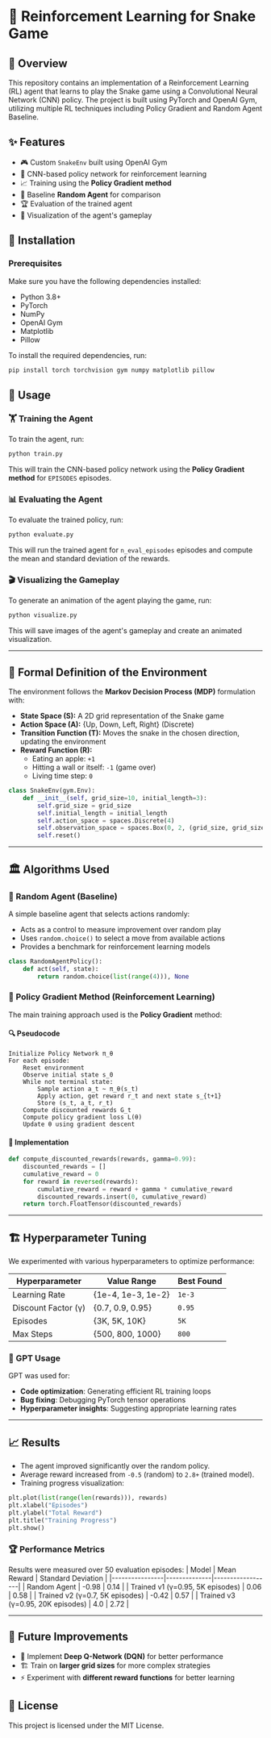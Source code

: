 # 🐍 Reinforcement Learning for Snake Game

## 📌 Overview
This repository contains an implementation of a Reinforcement Learning (RL) agent that learns to play the Snake game using a Convolutional Neural Network (CNN) policy. The project is built using PyTorch and OpenAI Gym, utilizing multiple RL techniques including Policy Gradient and Random Agent Baseline.

## ✨ Features
- 🎮 Custom `SnakeEnv` built using OpenAI Gym
- 🧠 CNN-based policy network for reinforcement learning
- 📈 Training using the **Policy Gradient method**
- 🎯 Baseline **Random Agent** for comparison
- 🏆 Evaluation of the trained agent
- 🎥 Visualization of the agent's gameplay

## 🔧 Installation
### Prerequisites
Make sure you have the following dependencies installed:
- Python 3.8+
- PyTorch
- NumPy
- OpenAI Gym
- Matplotlib
- Pillow

To install the required dependencies, run:
```bash
pip install torch torchvision gym numpy matplotlib pillow
```

## 🚀 Usage
### 🏋️ Training the Agent
To train the agent, run:
```bash
python train.py
```
This will train the CNN-based policy network using the **Policy Gradient method** for `EPISODES` episodes.

### 📊 Evaluating the Agent
To evaluate the trained policy, run:
```bash
python evaluate.py
```
This will run the trained agent for `n_eval_episodes` episodes and compute the mean and standard deviation of the rewards.

### 🎬 Visualizing the Gameplay
To generate an animation of the agent playing the game, run:
```bash
python visualize.py
```
This will save images of the agent's gameplay and create an animated visualization.

---

## 📜 Formal Definition of the Environment
The environment follows the **Markov Decision Process (MDP)** formulation with:
- **State Space (S):** A 2D grid representation of the Snake game
- **Action Space (A):** {Up, Down, Left, Right} (Discrete)
- **Transition Function (T):** Moves the snake in the chosen direction, updating the environment
- **Reward Function (R):**
  - Eating an apple: `+1`
  - Hitting a wall or itself: `-1` (game over)
  - Living time step: `0`

```python
class SnakeEnv(gym.Env):
    def __init__(self, grid_size=10, initial_length=3):
        self.grid_size = grid_size
        self.initial_length = initial_length
        self.action_space = spaces.Discrete(4)
        self.observation_space = spaces.Box(0, 2, (grid_size, grid_size), dtype=np.uint8)
        self.reset()
```

---

## 🏛️ Algorithms Used
### 🎲 Random Agent (Baseline)
A simple baseline agent that selects actions randomly:
- Acts as a control to measure improvement over random play
- Uses `random.choice()` to select a move from available actions
- Provides a benchmark for reinforcement learning models

```python
class RandomAgentPolicy():
    def act(self, state):
        return random.choice(list(range(4))), None
```

### 🧠 Policy Gradient Method (Reinforcement Learning)
The main training approach used is the **Policy Gradient** method:

#### 🔍 Pseudocode
```
Initialize Policy Network π_θ
For each episode:
    Reset environment
    Observe initial state s_0
    While not terminal state:
        Sample action a_t ~ π_θ(s_t)
        Apply action, get reward r_t and next state s_{t+1}
        Store (s_t, a_t, r_t)
    Compute discounted rewards G_t
    Compute policy gradient loss L(θ)
    Update θ using gradient descent
```

#### 📝 Implementation
```python
def compute_discounted_rewards(rewards, gamma=0.99):
    discounted_rewards = []
    cumulative_reward = 0
    for reward in reversed(rewards):
        cumulative_reward = reward + gamma * cumulative_reward
        discounted_rewards.insert(0, cumulative_reward)
    return torch.FloatTensor(discounted_rewards)
```

---

## 🏗️ Hyperparameter Tuning
We experimented with various hyperparameters to optimize performance:

| Hyperparameter | Value Range | Best Found |
|---------------|------------|------------|
| Learning Rate | {1e-4, 1e-3, 1e-2} | `1e-3` |
| Discount Factor (γ) | {0.7, 0.9, 0.95} | `0.95` |
| Episodes | {3K, 5K, 10K} | `5K` |
| Max Steps | {500, 800, 1000} | `800` |

### 🤖 GPT Usage
GPT was used for:
- **Code optimization**: Generating efficient RL training loops
- **Bug fixing**: Debugging PyTorch tensor operations
- **Hyperparameter insights**: Suggesting appropriate learning rates

---

## 📈 Results
- The agent improved significantly over the random policy.
- Average reward increased from `-0.5` (random) to `2.8+` (trained model).
- Training progress visualization:

```python
plt.plot(list(range(len(rewards))), rewards)
plt.xlabel("Episodes")
plt.ylabel("Total Reward")
plt.title("Training Progress")
plt.show()
```

### 🏆 Performance Metrics
Results were measured over 50 evaluation episodes:
| Model | Mean Reward | Standard Deviation |
|----------------|--------------|------------------|
| Random Agent | -0.98 | 0.14 |
| Trained v1 (γ=0.95, 5K episodes) | 0.06 | 0.58 |
| Trained v2 (γ=0.7, 5K episodes) | -0.42 | 0.57 |
| Trained v3 (γ=0.95, 20K episodes) | 4.0 | 2.72 |

---

## 🔮 Future Improvements
- 🚀 Implement **Deep Q-Network (DQN)** for better performance
- 🏗 Train on **larger grid sizes** for more complex strategies
- ⚡ Experiment with **different reward functions** for better learning

## 📜 License
This project is licensed under the MIT License.

